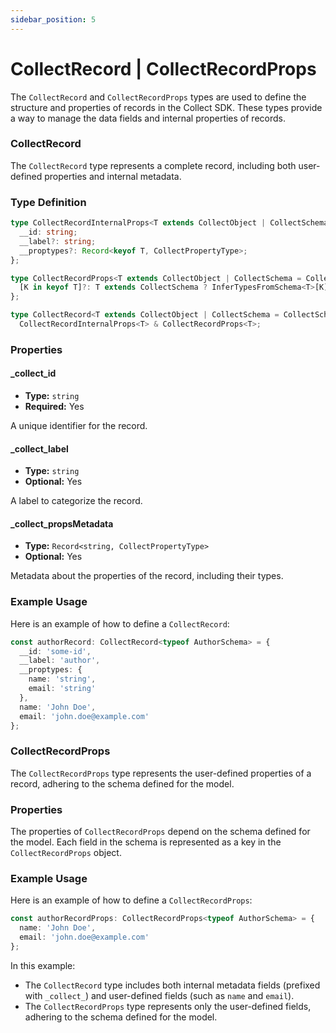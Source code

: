 ```yaml
---
sidebar_position: 5
---
```


# CollectRecord | CollectRecordProps

The `CollectRecord` and `CollectRecordProps` types are used to define the structure and properties of records in the Collect SDK. These types provide a way to manage the data fields and internal properties of records.

### CollectRecord

The `CollectRecord` type represents a complete record, including both user-defined properties and internal metadata.

### Type Definition
```typescript
type CollectRecordInternalProps<T extends CollectObject | CollectSchema = CollectSchema> = {
  __id: string;
  __label?: string;
  __proptypes?: Record<keyof T, CollectPropertyType>;
};

type CollectRecordProps<T extends CollectObject | CollectSchema = CollectSchema> = {
  [K in keyof T]?: T extends CollectSchema ? InferTypesFromSchema<T>[K] : T[K];
};

type CollectRecord<T extends CollectObject | CollectSchema = CollectSchema> =
  CollectRecordInternalProps<T> & CollectRecordProps<T>;
```

### Properties

#### _collect_id

- **Type:** `string`
- **Required:** Yes

A unique identifier for the record.

#### _collect_label

- **Type:** `string`
- **Optional:** Yes

A label to categorize the record.

#### _collect_propsMetadata

- **Type:** `Record<string, CollectPropertyType>`
- **Optional:** Yes

Metadata about the properties of the record, including their types.

### Example Usage

Here is an example of how to define a `CollectRecord`:
```typescript
const authorRecord: CollectRecord<typeof AuthorSchema> = {
  __id: 'some-id',
  __label: 'author', 
  __proptypes: {
    name: 'string',
    email: 'string'
  },
  name: 'John Doe',
  email: 'john.doe@example.com'
};
```

### CollectRecordProps

The `CollectRecordProps` type represents the user-defined properties of a record, adhering to the schema defined for the model.

### Properties

The properties of `CollectRecordProps` depend on the schema defined for the model. Each field in the schema is represented as a key in the `CollectRecordProps` object.

### Example Usage

Here is an example of how to define a `CollectRecordProps`:
```typescript
const authorRecordProps: CollectRecordProps<typeof AuthorSchema> = {
  name: 'John Doe',
  email: 'john.doe@example.com'
};
```

In this example:
- The `CollectRecord` type includes both internal metadata fields (prefixed with `_collect_`) and user-defined fields (such as `name` and `email`).
- The `CollectRecordProps` type represents only the user-defined fields, adhering to the schema defined for the model.
